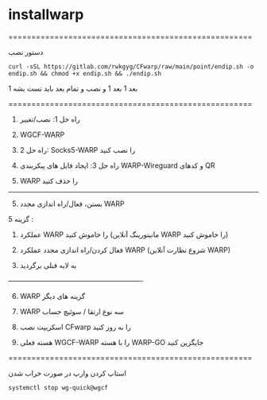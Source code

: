 # installwarp


=====================================================

دستور نصب

````
curl -sSL https://gitlab.com/rwkgyg/CFwarp/raw/main/point/endip.sh -o endip.sh && chmod +x endip.sh && ./endip.sh
````


1 بعد 1 بعد 1 و نصب و تمام بعد باید تست بشه

=====================================================


1. راه حل 1: نصب/تغییر
2. WGCF-WARP
  3. راه حل 2: Socks5-WARP را نصب کنید
 
  
  4. راه حل 3: ایجاد فایل های پیکربندی WARP-Wireguard و کدهای QR
 
  5. WARP را حذف کنید
 ------------------------------------------------ ---------------
  
  5. بستن، فعال/راه اندازی مجدد WARP
 
 
 گزینه 5 :


1. عملکرد WARP را خاموش کنید (مانیتورینگ آنلاین WARP را خاموش کنید)


2. فعال کردن/راه اندازی مجدد عملکرد WARP (شروع نظارت آنلاین WARP)


0. به لایه قبلی برگردید

———————————————————-



6. WARP گزینه های دیگر

  
  7. WARP سه نوع ارتقا / سوئیچ حساب
  8. اسکریپت نصب CFwarp را به روز کنید

  
  9. هسته فعلی WGCF-WARP را با هسته WARP-GO جایگزین کنید


=====================================================

استاپ کردن وارپ در صورت خراب شدن

````
systemctl stop wg-quick@wgcf
````

  
